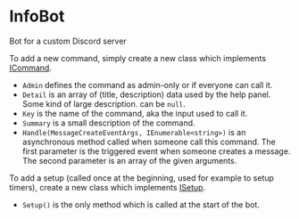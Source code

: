 # InfoBot
Bot for a custom Discord server

To add a new command, simply create a new class which implements [ICommand](https://github.com/WildGoat07/InfoBot/blob/898d0a626e65e909031e97d1df6b2f217e15df5f/InfoBot/ICommand.cs).

* `Admin` defines the command as admin-only or if everyone can call it.
* `Detail` is an array of (title, description) data used by the help panel. Some kind of large description. can be `null`.
* `Key` is the name of the command, aka the input used to call it.
* `Summary` is a small description of the command.
* `Handle(MessageCreateEventArgs, IEnumerable<string>)` is an asynchronous method called when someone call this command. The first parameter is the triggered event when someone creates a message. The second parameter is an array of the given arguments.

To add a setup (called once at the beginning, used for example to setup timers), create a new class which implements [ISetup](https://github.com/WildGoat07/InfoBot/blob/898d0a626e65e909031e97d1df6b2f217e15df5f/InfoBot/ISetup.cs).

* `Setup()` is the only method which is called at the start of the bot.
